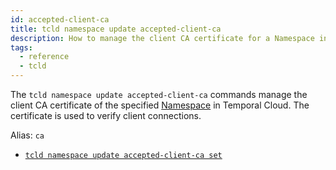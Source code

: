 ```yaml
---
id: accepted-client-ca
title: tcld namespace update accepted-client-ca
description: How to manage the client CA certificate for a Namespace in Temporal Cloud using tcld.
tags:
  - reference
  - tcld
---
```


The `tcld namespace update accepted-client-ca` commands manage the client CA certificate of the specified [Namespace](/docs/concepts/what-is-a-namespace) in Temporal Cloud. The certificate is used to verify client connections.

Alias: `ca`

- [`tcld namespace update accepted-client-ca set`](/docs/cloud/tcld/namespace/update/accepted-client-ca/set)
